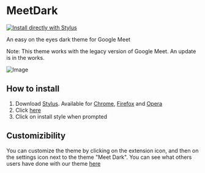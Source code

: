 # MeetDark

[![Install directly with Stylus](https://img.shields.io/badge/Install%20directly%20with-Stylus-00adad.svg)](https://github.com/TheTrio/MeetDark/raw/main/index.user.css)

An easy on the eyes dark theme for Google Meet

Note: This theme works with the legacy version of Google Meet. An update is in the works.

![Image](meet.png)

## How to install

1. Download [Stylus](https://github.com/openstyles/stylus). Available for [Chrome](https://chrome.google.com/webstore/detail/stylus/clngdbkpkpeebahjckkjfobafhncgmne), [Firefox](https://addons.mozilla.org/firefox/addon/styl-us/) and [Opera](https://addons.opera.com/extensions/details/stylus/)
2. Click [here](https://github.com/TheTrio/MeetDark/raw/main/index.user.css)
3. Click on install style when prompted

## Customizibility 

You can customize the theme by clicking on the extension icon, and then on the settings icon next to the theme "Meet Dark". You can see what others users have done with our theme [here](https://github.com/TheTrio/MeetDark/blob/main/CommunityThemes/README.md)
